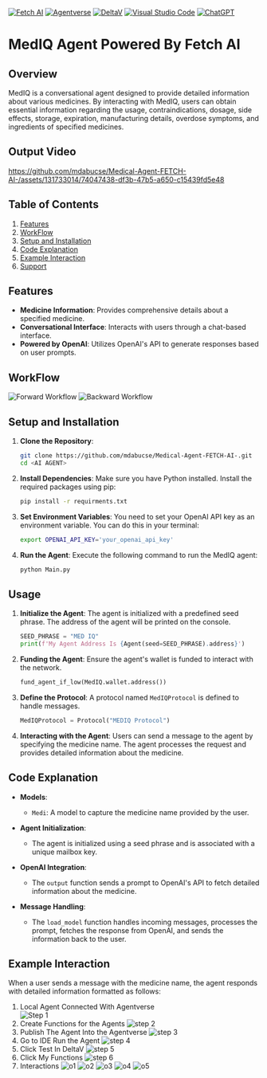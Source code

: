 [![Fetch AI](https://img.shields.io/badge/Fetch_AI-%23007ACC.svg?style=flat&logo=fetchai&logoColor=white)](https://fetch.ai/)
[![Agentverse](https://img.shields.io/badge/Agentverse-%2300C48A.svg?style=flat&logo=agentverse&logoColor=white)](https://agentverse.ai/)
[![DeltaV](https://img.shields.io/badge/DeltaV-%237A00CC.svg?style=flat&logo=deltav&logoColor=white)]([https://your-deltav-link.com](https://deltav.agentverse.ai/))
[![Visual Studio Code](https://img.shields.io/badge/Visual%20Studio%20Code-%23007ACC.svg?style=flat&logo=visual-studio-code&logoColor=white)](https://code.visualstudio.com/)
[![ChatGPT](https://img.shields.io/badge/ChatGPT-%23FFA500.svg?style=flat&logo=chatgpt&logoColor=white)](https://your-chatgpt-link.com)





# MedIQ Agent Powered By Fetch AI 


## Overview

MedIQ is a conversational agent designed to provide detailed information about various medicines. By interacting with MedIQ, users can obtain essential information regarding the usage, contraindications, dosage, side effects, storage, expiration, manufacturing details, overdose symptoms, and ingredients of specified medicines.

## Output Video
https://github.com/mdabucse/Medical-Agent-FETCH-AI-/assets/131733014/74047438-df3b-47b5-a650-c15439fd5e48
## Table of Contents
1. [Features](#features)
2. [WorkFlow](#workflow)
3. [Setup and Installation](#setup-and-installation)
4. [Code Explanation](#code-explanation)
5. [Example Interaction](#example-interaction)
6. [Support](https://fetch.ai/docs)



## Features

- **Medicine Information**: Provides comprehensive details about a specified medicine.
- **Conversational Interface**: Interacts with users through a chat-based interface.
- **Powered by OpenAI**: Utilizes OpenAI's API to generate responses based on user prompts.

## WorkFlow
![Forward Workflow](assets/Flow1.png)
![Backward Workflow](assets/Flow2.png)

## Setup and Installation

1. **Clone the Repository**:
    ```bash
    git clone https://github.com/mdabucse/Medical-Agent-FETCH-AI-.git
    cd <AI AGENT>
    ```

2. **Install Dependencies**:
    Make sure you have Python installed. Install the required packages using pip:
    ```bash
    pip install -r requirments.txt
    ```

3. **Set Environment Variables**:
    You need to set your OpenAI API key as an environment variable. You can do this in your terminal:
    ```bash
    export OPENAI_API_KEY='your_openai_api_key'
    ```

4. **Run the Agent**:
    Execute the following command to run the MedIQ agent:
    ```bash
    python Main.py
    ```

## Usage

1. **Initialize the Agent**:
    The agent is initialized with a predefined seed phrase. The address of the agent will be printed on the console.
    ```python
    SEED_PHRASE = "MED IQ"
    print(f'My Agent Address Is {Agent(seed=SEED_PHRASE).address}')
    ```

2. **Funding the Agent**:
    Ensure the agent's wallet is funded to interact with the network.
    ```python
    fund_agent_if_low(MedIQ.wallet.address())
    ```

3. **Define the Protocol**:
    A protocol named `MedIQProtocol` is defined to handle messages.
    ```python
    MedIQProtocol = Protocol("MEDIQ Protocol")
    ```

4. **Interacting with the Agent**:
    Users can send a message to the agent by specifying the medicine name. The agent processes the request and provides detailed information about the medicine.

## Code Explanation

- **Models**:
    - `Medi`: A model to capture the medicine name provided by the user.

- **Agent Initialization**:
    - The agent is initialized using a seed phrase and is associated with a unique mailbox key.

- **OpenAI Integration**:
    - The `output` function sends a prompt to OpenAI's API to fetch detailed information about the medicine.

- **Message Handling**:
    - The `load_model` function handles incoming messages, processes the prompt, fetches the response from OpenAI, and sends the information back to the user.

## Example Interaction

When a user sends a message with the medicine name, the agent responds with detailed information formatted as follows:

1. Local Agent Connected With Agentverse  
    ![Step 1](assets/LocalAgent.png)
2. Create Functions for the Agents
    ![step 2](assets/LocalFunction.png)
3. Publish The Agent Into the Agentverse
    ![step 3](assets/Publish.png)
4. Go to IDE Run the Agent
    ![step 4](assets/LocalRun.png)
5. Click Test In DeltaV
    ![step 5](assets/TestDel.png)
7. Click My Functions
    ![step 6](assets/MyFunction.png)
8. Interactions
    ![o1](assets/Out1.png)
    ![o2](assets/Out2.png)
    ![o3](assets/Out3.png)
    ![o4](assets/Out4.png)
    ![o5](assets/Out5.png)
